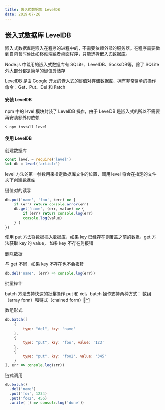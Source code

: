 ```yaml
---
title: 嵌入式数据库 LevelDB
date: 2019-07-26
---
```




## 嵌入式数据库 LevelDB



嵌入式数据库是嵌入在程序的进程中的，不需要依赖外部的服务器。在程序需要做到自包含时候比如移动端或者桌面程序，只能选择嵌入式数据库。

Node.js 中常用的嵌入式数据库有 SQLite、LevelDB、RocksDB等，除了 SQLite 外大部分都是简单的键值对储存


LevelDB 是由 Google 开发的嵌入式的键值对存储数据库，拥有非常简单的操作命令：Get、Put、Del 和 Patch



#### 安装 LevelDB

npm 中的 level 模块封装了 LevelDB 操作，由于 LevelDB 是嵌入式的所以不需要再安装额外的依赖

```bash
$ npm install level
```



#### 使用 LevelDB

创建数据库
```js
const level = require('level')
let db = level('article')
```
level 方法的第一参数用来指定数据库文件的位置，调用 level 将会在指定的文件夹下创建数据库



键值对的读写

```js
db.put('name', 'foo', (err) => {
    if (err) return console.error(err)
    db.get('name', (err, value) => {
        if (err) return console.log(err)
        console.log(value)
    } )
})
```
使用 put 方法将数据插入数据库，如果 key 已经存在则覆盖之前的数据。get 方法获取 key 的 value， 如果 key 不存在则报错

删除数据

与 get 不同，如果 key 不存在也不会报错
```js
db.del('name', (err) => console.log(err))
```

批量操作

batch 方法支持快速的批量操作 put 和 del。batch 操作支持两种方式： 数组（array form）和链式（chained form）[^1]

数组形式
```js
db.batch([
    {
        type: "del", key: 'name'
    },
    {
        type: "put", key: 'foo', value: '123'
    },
    {
        type: "put", key: 'foo2', value: '345'
    }
], err => console.log(err))
```

链式调用
```js
db.batch()
  .del('name')
  .put('foo', 1234)
  .put('foo2', 456)
  .write( () => console.log('done'))
```





[^1]: https://github.com/Level/level#batch


